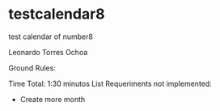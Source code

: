 # testcalendar8
test calendar of number8

Leonardo Torres Ochoa

Ground Rules:

Time Total: 1:30 minutos
List Requeriments not implemented:
+ Create more month

